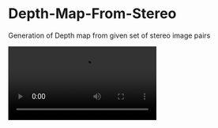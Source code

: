 # Depth-Map-From-Stereo
Generation of Depth map from given set of stereo image pairs

![.](./videoresult/videoset1/left.avi)
